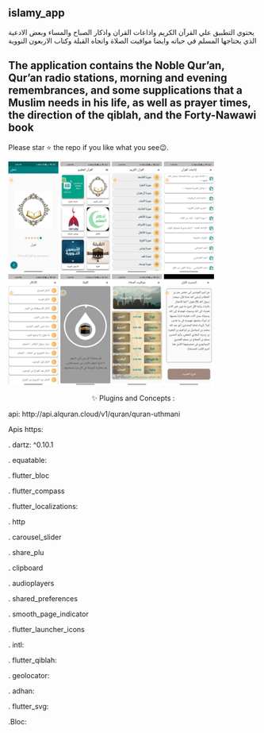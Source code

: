 ## islamy_app
يحتوي التطبيق علي القرآن الكريم واذاعات القران واذكار الصباح والمساء وبعض الادعية الذي يحتاجها المسلم في حياته وايضا مواقيت الصلاة واتجاه القبلة وكتاب الاربعون النووية
## The application contains the Noble Qur’an, Qur’an radio stations, morning and evening remembrances, and some supplications that a Muslim needs in his life, as well as prayer times, the direction of the qiblah, and the Forty-Nawawi book
 
 Please star ⭐ the repo if you like what you see😉.

<img src="QuranScreens/boarding.jpeg" width="20%"></img>
<img src="QuranScreens/home.jpeg" width="20%"></img>
<img src="QuranScreens/quran.jpeg" width="20%"></img>
<img src="QuranScreens/radios.jpeg" width="20%"></img>
<img src="QuranScreens/azkar.jpeg" width="20%"></img>
<img src="QuranScreens/quibla.jpeg" width="20%"></img>
<img src="QuranScreens/times_prayer.jpeg" width="20%"></img>
<img src="QuranScreens/nawawi.jpeg" width="20%"></img>

<p align="center">
✨ Plugins and Concepts :
  <p>api: http://api.alquran.cloud/v1/quran/quran-uthmani</p>
 Apis https: 
  
<p>. dartz: ^0.10.1</p>
 <p>. equatable: </p>
<p>.  flutter_bloc</p>
<p>.  flutter_compass</p>
 <p>. flutter_localizations:</p>
 <p>.   http</p>
<p>.  carousel_slider</p>
<p>.  share_plu</p>
<p>.  clipboard</p>
<p>.  audioplayers</p>
<p>.  shared_preferences</p>
<p>.  smooth_page_indicator</p>
<p>.  flutter_launcher_icons</p>
<p>.  intl: </p>
  <p>. flutter_qiblah:</p>
<p>.  geolocator: </p>
<p>.  adhan: </p>
<p>.  flutter_svg: </p>
 <p .State Management </p>
<p> .Bloc: </p>
</p>
<p align="center">


